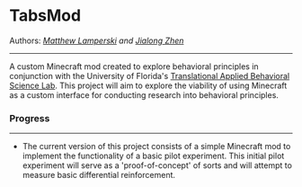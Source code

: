 # TabsMod
Authors: _[Matthew Lamperski](mailto:matthewlamperski@ufl.edu) and [Jialong Zhen](mailto:zhen.jialong@ufl.edu)_
___
A custom Minecraft mod created to explore behavioral principles in conjunction with the University of Florida's [Translational Applied Behavioral Science Lab](https://www.tabs-labs.com/).
This project will aim to explore the viability of using Minecraft as a custom interface for conducting research into behavioral principles.

### Progress
___
* The current version of this project consists of a simple Minecraft mod to implement the functionality of a basic pilot experiment.
This initial pilot experiment will serve as a 'proof-of-concept' of sorts and will attempt to measure basic differential reinforcement.

